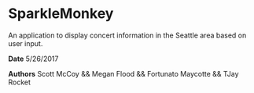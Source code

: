 # SparkleMonkey  
An application to display concert information in the Seattle area based on user input.


**Date** 5/26/2017

**Authors** Scott McCoy && Megan Flood && Fortunato Maycotte && TJay Rocket

